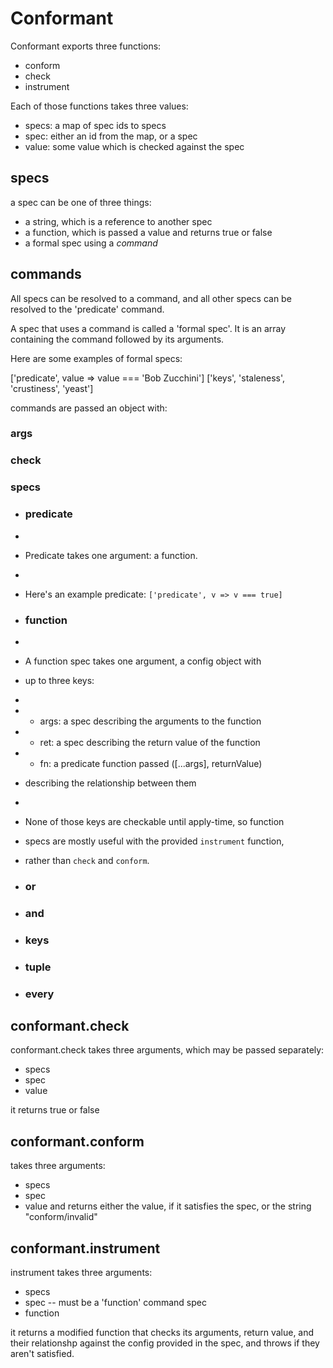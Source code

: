 # Conformant

Conformant exports three functions:

- conform
- check
- instrument

Each of those functions takes three values:

- specs: a map of spec ids to specs
- spec: either an id from the map, or a spec
- value: some value which is checked against the spec

## specs

a spec can be one of three things:

- a string, which is a reference to another spec
- a function, which is passed a value and returns true or false
- a formal spec using a _command_



## commands

All specs can be resolved to a command, and all other specs can be
resolved to the 'predicate' command.

A spec that uses a command is called a 'formal spec'. It is an array
containing the command followed by its arguments.

Here are some examples of formal specs:

['predicate', value => value === 'Bob Zucchini']
['keys', 'staleness', 'crustiness', 'yeast']

commands are passed an object with:

### args
### check
### specs


* ### predicate
*
* Predicate takes one argument: a function.
*
* Here's an example predicate: `['predicate', v => v === true]`


* ### function
*
* A function spec takes one argument, a config object with
* up to three keys:
*
* - args: a spec describing the arguments to the function
* - ret: a spec describing the return value of the function
* - fn: a predicate function passed ([...args], returnValue)
*   describing the relationship between them
*
* None of those keys are checkable until apply-time, so function
* specs are mostly useful with the provided `instrument` function,
* rather than `check` and `conform`.


* ### or


* ### and


* ### keys


* ### tuple


* ### every



## conformant.check

conformant.check takes three arguments, which
may be passed separately:

- specs
- spec
- value

it returns true or false



## conformant.conform
takes three arguments:
- specs
- spec
- value
and returns either the value, if it satisfies
the spec, or the string "conform/invalid"



## conformant.instrument

instrument takes three arguments:

- specs
- spec -- must be a 'function' command spec
- function

it returns a modified function that checks its
arguments, return value, and their relationshp
against the config provided in the spec, and
throws if they aren't satisfied.

